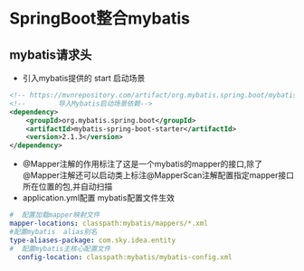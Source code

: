 # SpringBoot整合mybatis

## mybatis请求头

> <?xml version="1.0" encoding="UTF-8" ?>
<!DOCTYPE mapper
PUBLIC "-[//mybatis.org//DTD](notion://mybatis.org//DTD) Mapper 3.0//EN"
"[http://mybatis.org/dtd/mybatis-3-mapper.dtd](http://mybatis.org/dtd/mybatis-3-mapper.dtd)">

- 引入mybatis提供的 start 启动场景

```xml
<!-- https://mvnrepository.com/artifact/org.mybatis.spring.boot/mybatis-spring-boot-starter -->
<!--        导入Mybatis启动场景依赖-->
<dependency>
    <groupId>org.mybatis.spring.boot</groupId>
    <artifactId>mybatis-spring-boot-starter</artifactId>
    <version>2.1.3</version>
</dependency>
```

- @Mapper注解的作用标注了这是一个mybatis的mapper的接口,除了@Mapper注解还可以启动类上标注@MapperScan注解配置指定mapper接口所在位置的包,并自动扫描
- application.yml配置 mybatis配置文件生效

```yaml
#  配置加载mapper映射文件
mapper-locations: classpath:mybatis/mappers/*.xml
#配置mybatis  alias别名
type-aliases-package: com.sky.idea.entity
#  配置mybatis主核心配置文件
  config-location: classpath:mybatis/mybatis-config.xml
```
